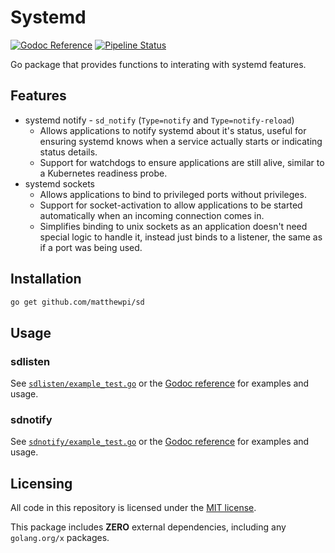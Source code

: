 # Systemd

[![Godoc Reference][pkg.go.dev_img]][pkg.go.dev]
[![Pipeline Status][pipeline_img ]][pipeline ]

Go package that provides functions to interating with systemd features.

[pkg.go.dev]: https://pkg.go.dev/github.com/matthewpi/sd
[pkg.go.dev_img]: https://img.shields.io/badge/%E2%80%8B-reference-007d9c?logo=go&logoColor=white&style=flat-square
[pipeline]: https://github.com/matthewpi/sd/actions/workflows/ci.yaml
[pipeline_img]: https://img.shields.io/github/actions/workflow/status/matthewpi/sd/ci.yaml?style=flat-square&label=tests

## Features

- systemd notify - `sd_notify` (`Type=notify` and `Type=notify-reload`)
  - Allows applications to notify systemd about it's status, useful for ensuring systemd knows when a service actually starts or indicating status details.
  - Support for watchdogs to ensure applications are still alive, similar to a
    Kubernetes readiness probe.
- systemd sockets
  - Allows applications to bind to privileged ports without privileges.
  - Support for socket-activation to allow applications to be started automatically when an incoming connection comes in.
  - Simplifies binding to unix sockets as an application doesn't need special
    logic to handle it, instead just binds to a listener, the same as if a port
    was being used.

## Installation

```bash
go get github.com/matthewpi/sd
```

## Usage

### sdlisten

See [`sdlisten/example_test.go`](./sdlisten/example_test.go) or the [Godoc reference](https://pkg.go.dev/github.com/matthewpi/sd/sdlisten) for examples and usage.

### sdnotify

See [`sdnotify/example_test.go`](./sdnotify/example_test.go) or the [Godoc reference](https://pkg.go.dev/github.com/matthewpi/sd/sdnotify) for examples and usage.

## Licensing

All code in this repository is licensed under the [MIT license](./LICENSE).

This package includes **ZERO** external dependencies, including any `golang.org/x` packages.
